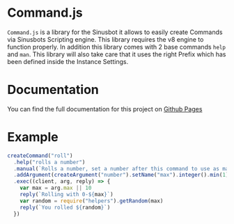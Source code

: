 __Command.js__
===

`Command.js` is a library for the Sinusbot it allows to easily create Commands via Sinusbots Scripting engine.
This library requires the v8 engine to function properly.
In addition this library comes with 2 base commands `help` and `man`.
This library will also take care that it uses the right Prefix which has been defined inside the Instance Settings.

Documentation
===

You can find the full documentation for this project on [Github Pages](https://multivit4min.github.io/Sinusbot-Command)


Example
===
```javascript
createCommand("roll")
  .help("rolls a number")
  .manual(`Rolls a number, set a number after this command to use as maximum`)
  .addArgument(createArgument("number").setName("max").integer().min(1).optional())
  .exec((client, arg, reply) => {
    var max = arg.max || 10
    reply(`Rolling with 0-${max}`)
    var random = require("helpers").getRandom(max)
    reply(`You rolled ${random}`)
  })
```